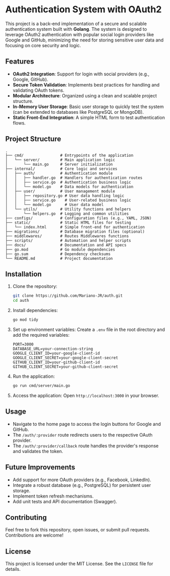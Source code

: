 # Authentication System with OAuth2

This project is a back-end implementation of a secure and scalable authentication system built with **Golang**. The system is designed to leverage OAuth2 authentication with popular social login providers like Google and GitHub, minimizing the need for storing sensitive user data and focusing on core security and logic.

## Features

- **OAuth2 Integration**: Support for login with social providers (e.g., Google, GitHub).
- **Secure Token Validation**: Implements best practices for handling and validating OAuth tokens.
- **Modular Architecture**: Organized using a clean and scalable project structure.
- **In-Memory User Storage**: Basic user storage to quickly test the system (can be extended to databases like PostgreSQL or MongoDB).
- **Static Front-End Integration**: A simple HTML form to test authentication flows.

## Project Structure

```plaintext
.
├── cmd/                # Entrypoints of the application
│   └── server/         # Main application logic
│       └── main.go     # Server initialization
├── internal/           # Core logic and services
│   ├── auth/           # Authentication module
│   │   ├── handler.go  # Handlers for authentication routes
│   │   ├── service.go  # Authentication business logic
│   │   └── model.go    # Data models for authentication
│   ├── user/           # User management module
│   │   ├── repository.go # User data handling logic
│   │   ├── service.go    # User-related business logic
│   │   └── model.go      # User data model
│   └── utils/          # Utility functions and helpers
│       └── helpers.go  # Logging and common utilities
├── configs/            # Configuration files (e.g., YAML, JSON)
├── static/             # Static HTML files for testing
│   └── index.html      # Simple front-end for authentication
├── migrations/         # Database migration files (optional)
├── middlewares/        # Routes Middlewares functions
├── scripts/            # Automation and helper scripts
├── docs/               # Documentation and API specs
├── go.mod              # Go module dependencies
├── go.sum              # Dependency checksums
└── README.md           # Project documentation
```

## Installation

1. Clone the repository:
   ```bash
   git clone https://github.com/Mariano-JR/auth.git
   cd auth
   ```

2. Install dependencies:
   ```bash
   go mod tidy
   ```

3. Set up environment variables:
   Create a `.env` file in the root directory and add the required variables:
   ```env
   PORT=3000
   DATABASE_URL=your-connection-string
   GOOGLE_CLIENT_ID=your-google-client-id
   GOOGLE_CLIENT_SECRET=your-google-client-secret
   GITHUB_CLIENT_ID=your-github-client-id
   GITHUB_CLIENT_SECRET=your-github-client-secret
   ```

4. Run the application:
   ```bash
   go run cmd/server/main.go
   ```

5. Access the application:
   Open `http://localhost:3000` in your browser.

## Usage

- Navigate to the home page to access the login buttons for Google and GitHub.
- The `/auth/:provider` route redirects users to the respective OAuth provider.
- The `/auth/:provider/callback` route handles the provider's response and validates the token.

## Future Improvements

- Add support for more OAuth providers (e.g., Facebook, LinkedIn).
- Integrate a robust database (e.g., PostgreSQL) for persistent user storage.
- Implement token refresh mechanisms.
- Add unit tests and API documentation (Swagger).

## Contributing

Feel free to fork this repository, open issues, or submit pull requests. Contributions are welcome!

## License

This project is licensed under the MIT License. See the `LICENSE` file for details.
